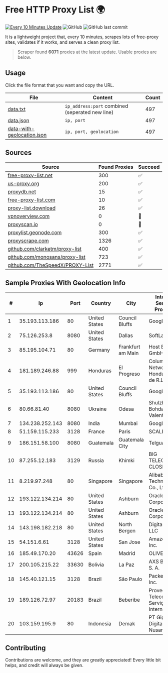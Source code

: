 
# Free HTTP Proxy List 🌍

[![Every 10 Minutes Update](https://github.com/mertguvencli/http-proxy-list/actions/workflows/main.yml/badge.svg?branch=main)](https://github.com/mertguvencli/http-proxy-list/actions/workflows/main.yml)
![GitHub](https://img.shields.io/github/license/mertguvencli/http-proxy-list)
![GitHub last commit](https://img.shields.io/github/last-commit/mertguvencli/http-proxy-list)

It is a lightweight project that, every 10 minutes, scrapes lots of free-proxy sites, validates if it works, and serves a clean proxy list.


> Scraper found **6071** proxies at the latest update. Usable proxies are below.

## Usage

Click the file format that you want and copy the URL.


|File|Content|Count|
|----|-------|-----|
|[data.txt](https://raw.githubusercontent.com/mertguvencli/http-proxy-list/main/proxy-list/data.txt)|`ip_address:port` combined (seperated new line)|497|
|[data.json](https://raw.githubusercontent.com/mertguvencli/http-proxy-list/main/proxy-list/data.json)|`ip, port`|497|
|[data-with-geolocation.json](https://raw.githubusercontent.com/mertguvencli/http-proxy-list/main/proxy-list/data-with-geolocation.json)|`ip, port, geolocation`|497|

## Sources

|Source|Found Proxies|Succeed|
|------|-------------|-------|
|[free-proxy-list.net](https://free-proxy-list.net)|300|✅|
|[us-proxy.org](https://www.us-proxy.org)|200|✅|
|[proxydb.net](http://proxydb.net)|15|✅|
|[free-proxy-list.com](https://free-proxy-list.com/?page=&port=&type%5B%5D=http&type%5B%5D=https&up_time=0&search=Search)|10|✅|
|[proxy-list.download](https://www.proxy-list.download/HTTP)|26|✅|
|[vpnoverview.com](https://vpnoverview.com/privacy/anonymous-browsing/free-proxy-servers)|0|🚫|
|[proxyscan.io](https://www.proxyscan.io)|0|🚫|
|[proxylist.geonode.com](https://proxylist.geonode.com/api/proxy-list?limit=300&page=1&sort_by=lastChecked&sort_type=desc&protocols=http,https)|300|✅|
|[proxyscrape.com](https://api.proxyscrape.com/v2/?request=displayproxies&protocol=http&timeout=10000&country=all&ssl=all&anonymity=all)|1326|✅|
|[github.com/clarketm/proxy-list](https://raw.githubusercontent.com/clarketm/proxy-list/master/proxy-list-raw.txt)|400|✅|
|[github.com/monosans/proxy-list](https://raw.githubusercontent.com/monosans/proxy-list/main/proxies/http.txt)|723|✅|
|[github.com/TheSpeedX/PROXY-List](https://raw.githubusercontent.com/TheSpeedX/PROXY-List/master/http.txt)|2771|✅|


## Sample Proxies With Geolocation Info

|#|Ip|Port|Country|City|Internet Service Provider|
|-|--|----|-------|----|-------------------------|
|1|35.193.113.186|80|United States|Council Bluffs|Google LLC|
|2|75.126.253.8|8080|United States|Dallas|SoftLayer|
|3|85.195.104.71|80|Germany|Frankfurt am Main|Host Europe GmbH|
|4|181.189.246.88|999|Honduras|El Progreso|Columbus Networks de Honduras S. de R.L.|
|5|35.193.113.186|80|United States|Council Bluffs|Google LLC|
|6|80.66.81.40|8080|Ukraine|Odesa|Shulzhenko Bohdana Valentynivna|
|7|134.238.252.143|8080|India|Mumbai|Google LLC|
|8|51.159.115.233|3128|France|Paris|SCALEWAY|
|9|186.151.58.100|8080|Guatemala|Guatemala City|Telgua|
|10|87.255.12.183|3129|Russia|Khimki|BIG TELECOM CLOSED JSC|
|11|8.219.97.248|80|Singapore|Singapore|Alibaba (US) Technology Co., Ltd.|
|12|193.122.134.214|80|United States|Ashburn|Oracle Corporation|
|13|193.122.134.214|80|United States|Ashburn|Oracle Corporation|
|14|143.198.182.218|80|United States|North Bergen|DigitalOcean, LLC|
|15|54.151.6.61|3128|United States|San Jose|Amazon.com, Inc.|
|16|185.49.170.20|43626|Spain|Madrid|OLIVE|
|17|200.105.215.22|33630|Bolivia|La Paz|AXS Bolivia S. A.|
|18|145.40.121.15|3128|Brazil|São Paulo|Packet Host, Inc.|
|19|189.126.72.97|20183|Brazil|Beberibe|Provedornet Telecom. e Serviços de Internet Ltda|
|20|103.159.195.9|80|Indonesia|Demak|PT Giga Digital Nusantara|



## Contributing

Contributions are welcome, and they are greatly appreciated! Every
little bit helps, and credit will always be given.

